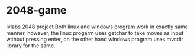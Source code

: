# 2048-game
Ivlabs 2048 project
Both linux and windows program work in exactly same manner, however, the linux progarm uses getchar to take moves as input without pressing enter, on the other hand windows program uses mvcdir library for the same.
